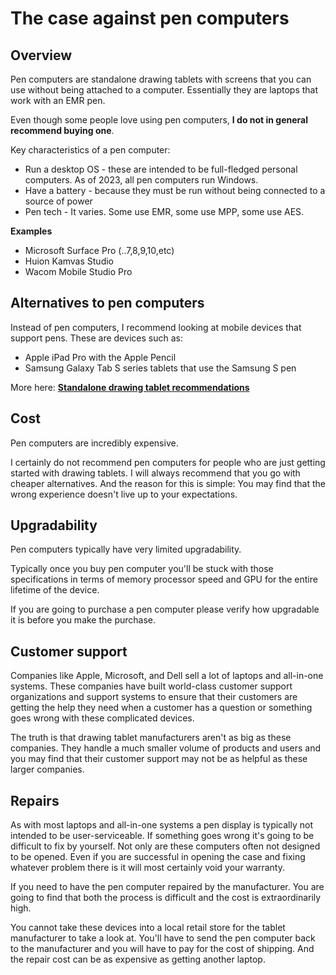 # The case against pen computers

## Overview

Pen computers are standalone drawing tablets with screens that you can use without being attached to a computer. Essentially they are laptops that work with an EMR pen.

Even though some people love using pen computers, **I do not in general recommend buying one**.

Key characteristics of a pen computer:

* Run a desktop OS - these are intended to be full-fledged personal computers. As of 2023, all pen computers run Windows.
* Have a battery - because they must be run without being connected to a source of power
* Pen tech - It varies. Some use EMR, some use MPP, some use AES.

**Examples**

* Microsoft Surface Pro (..7,8,9,10,etc)
* Huion Kamvas Studio
* Wacom Mobile Studio Pro

## Alternatives to pen computers

Instead of pen computers, I recommend looking at mobile devices that support pens. These are devices such as:

* Apple iPad Pro with the Apple Pencil
* Samsung Galaxy Tab S series tablets that use the Samsung S pen

More here: [**Standalone drawing tablet recommendations**](../recommendations/standalone-drawing-tablet-recommendations.md)

## Cost

Pen computers are incredibly expensive.&#x20;

I certainly do not recommend pen computers for people who are just getting started with drawing tablets. I will always recommend that you go with cheaper alternatives. And the reason for this is simple: You may find that the wrong experience doesn't live up to your expectations.&#x20;

## Upgradability

Pen computers typically have very limited upgradability.

Typically once you buy pen computer you'll be stuck with those specifications in terms of memory processor speed and GPU for the entire lifetime of the device.

If you are going to purchase a pen computer please verify how upgradable it is before you make the purchase.

## Customer support

Companies like Apple, Microsoft, and Dell sell a lot of laptops and all-in-one systems. These companies have built world-class customer support organizations and support systems to ensure that their customers are getting the help they need when a customer has a question or something goes wrong with these complicated devices.&#x20;

The truth is that drawing tablet manufacturers aren't as big as these companies. They handle a much smaller volume of products and users and you may find that their customer support may not be as helpful as these larger companies.&#x20;

## Repairs

As with most laptops and all-in-one systems a pen display is typically not intended to be user-serviceable. If something goes wrong it's going to be difficult to fix by yourself. Not only are these computers often not designed to be opened. Even if you are successful in opening the case and fixing whatever problem there is it will most certainly void your warranty.

If you need to have the pen computer repaired by the manufacturer. You are going to find that both the process is difficult and the cost is extraordinarily high.

You cannot take these devices into a local retail store for the tablet manufacturer to take a look at. You'll have to send the pen computer back to the manufacturer and you will have to pay for the cost of shipping. And the repair cost can be as expensive as getting another laptop.

